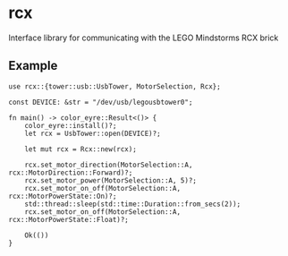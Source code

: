 # rcx
Interface library for communicating with the LEGO Mindstorms RCX brick

## Example

```rust,no_run
use rcx::{tower::usb::UsbTower, MotorSelection, Rcx};

const DEVICE: &str = "/dev/usb/legousbtower0";

fn main() -> color_eyre::Result<()> {
    color_eyre::install()?;
    let rcx = UsbTower::open(DEVICE)?;

    let mut rcx = Rcx::new(rcx);

    rcx.set_motor_direction(MotorSelection::A, rcx::MotorDirection::Forward)?;
    rcx.set_motor_power(MotorSelection::A, 5)?;
    rcx.set_motor_on_off(MotorSelection::A, rcx::MotorPowerState::On)?;
    std::thread::sleep(std::time::Duration::from_secs(2));
    rcx.set_motor_on_off(MotorSelection::A, rcx::MotorPowerState::Float)?;

    Ok(())
}
```
